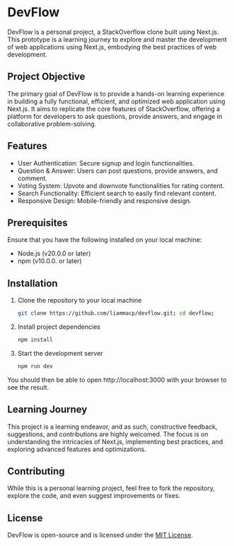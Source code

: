 # DevFlow

DevFlow is a personal project, a StackOverflow clone built using Next.js. This prototype is a learning journey to explore and master the development of web applications using Next.js, embodying the best practices of web development.

## Project Objective

The primary goal of DevFlow is to provide a hands-on learning experience in building a fully functional, efficient, and optimized web application using Next.js. It aims to replicate the core features of StackOverflow, offering a platform for developers to ask questions, provide answers, and engage in collaborative problem-solving.

## Features

- User Authentication: Secure signup and login functionalities.
- Question & Answer: Users can post questions, provide answers, and comment.
- Voting System: Upvote and downvote functionalities for rating content.
- Search Functionality: Efficient search to easily find relevant content.
- Responsive Design: Mobile-friendly and responsive design.

## Prerequisites

Ensure that you have the following installed on your local machine:

- Node.js (v20.0.0 or later)
- npm (v10.0.0. or later)

## Installation

1. Clone the repository to your local machine
   ```bash
   git clone https://github.com/liammacp/devflow.git; cd devflow;
   ```
2. Install project dependencies
   ```bash
   npm install
   ```
3. Start the development server
   ```bash
   npm run dev
   ```

You should then be able to open http://localhost:3000 with your browser to see the result.

## Learning Journey

This project is a learning endeavor, and as such, constructive feedback, suggestions, and contributions are highly welcomed. The focus is on understanding the intricacies of Next.js, implementing best practices, and exploring advanced features and optimizations.

## Contributing

While this is a personal learning project, feel free to fork the repository, explore the code, and even suggest improvements or fixes.

## License

DevFlow is open-source and is licensed under the [MIT License](./LICENSE).
